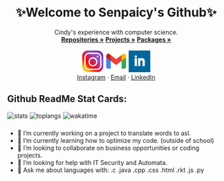 <br />
<p align="center">
  <h1 align="center">✨Welcome to Senpaicy's Github✨</h1>
  <p align="center">
    Cindy's experience with computer science.
    <br />
    <a href="https://github.com/Senpaicy?tab=repositories"><strong>Repositories »</strong></a>
    <a href="https://github.com/Senpaicy?tab=projects"><strong>Projects »</strong></a>
    <a href="https://github.com/Senpaicy?tab=packages"><strong>Packages »</strong></a>
    <br />
    <br />
    <a "https://www.instagram.com/senpaicy/"><img src="images/ig.png" alt="Instagram" width="50" height="50"></a>
    <a "senpaicy@gmail.com"><img src="images/logo-gmail.png" alt="Logo" width="50" height="50"> </a> 
    <a "https://github.com/Senpaicy"> <img src="images/linkedin2.png" alt="Logo" width="50" height="50"></a>
    <br />
    <a href="https://www.instagram.com/senpaicy/">Instagram</a>
    ·
    <a href="senpaicy@gmail.com">Email</a>
    ·
    <a href="https://www.linkedin.com/in/senpaicy/">LinkedIn</a>
  <h2 algin="center">Github ReadMe Stat Cards:</h2>
  <p flex-direction="column" display="flex" justify-content="center">
    <a "http://www.github.com/senpaicy">
         <img alt="stats" src="https://github-readme-stats.vercel.app/api?username=senpaicy&theme=dracula&show_icons=true&count_private=true" />
    </a>
    <a "http://www.github.com/senpaicy">
        <img alt="toplangs" src="https://github-readme-stats.vercel.app/api/top-langs/?username=senpaicy&theme=dracula&show_icons=true&layout=compact" />
    </a>
    <a "http://www.github.com/senpaicy">
        <img alt="wakatime" src="https://github-readme-stats.vercel.app/api/wakatime?username=senpaicy&theme=dracula" />
  </a>
  </p>
    </p>
</p>

###
- 🔭 I’m currently working on a project to translate words to asl.
- 🌱 I’m currently learning how to optimize my code. (outside of school)
- 👯 I’m looking to collaborate on business opportunities or coding projects.
- 🤔 I’m looking for help with IT Security and Automata.
- 💬 Ask me about languages with: .c .java .cpp .css .html .rkt .js .py
